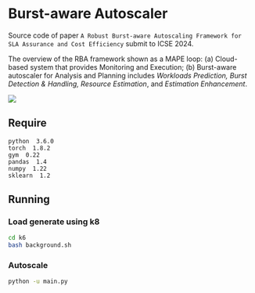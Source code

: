 # Burst-aware Autoscaler

Source code of paper `A Robust Burst-aware Autoscaling Framework for SLA Assurance and Cost Efficiency` submit to ICSE 2024. 

The overview of the RBA framework shown as a MAPE loop: (a) Cloud-based system that provides Monitoring and Execution; (b) Burst-aware autoscaler for Analysis and Planning includes *Workloads Prediction, Burst Detection \& Handling, Resource Estimation*, and *Estimation Enhancement*.

![](/Users/mcod/Desktop/RBA/overview.svg)

## Require

```
python  3.6.0
torch  1.8.2
gym  0.22
pandas  1.4
numpy  1.22
sklearn  1.2
```

## Running

### Load generate using k8

```bash
cd k6
bash background.sh 
```

### Autoscale

```bash
python -u main.py
```